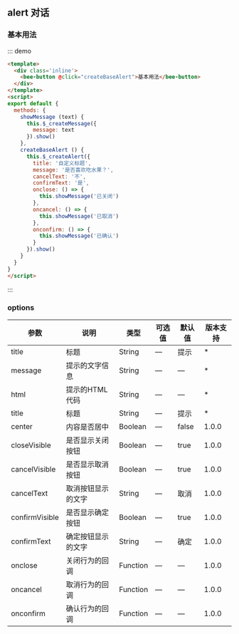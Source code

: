 <style>
.inline .bee-button {
  margin: 0 10px 10px 0;
}
</style>
<script>
export default {
  methods: {
    showMessage (text) {
      this.$_createMessage({
        message: text
      }).show()
    },
    createBaseAlert () {
      this.$_createAlert({
        title: '自定义标题',
        message: '是否喜欢吃水果？',
        cancelText: '不',
        confirmText: '是',
        onclose: () => {
          this.showMessage('已关闭')
        },
        oncancel: () => {
          this.showMessage('已取消')
        },
        onconfirm: () => {
          this.showMessage('已确认')
        }
      }).show()
    }
  }
}
</script>

## alert 对话

### 基本用法

::: demo 
``` html
<template>
  <div class='inline'>
    <bee-button @click="createBaseAlert">基本用法</bee-button>
  </div>
</template>
<script>
export default {
  methods: {
    showMessage (text) {
      this.$_createMessage({
        message: text
      }).show()
    },
    createBaseAlert () {
      this.$_createAlert({
        title: '自定义标题',
        message: '是否喜欢吃水果？',
        cancelText: '不',
        confirmText: '是',
        onclose: () => {
          this.showMessage('已关闭')
        },
        oncancel: () => {
          this.showMessage('已取消')
        },
        onconfirm: () => {
          this.showMessage('已确认')
        }
      }).show()
    }
  }
}
</script>
```
:::


### options

|参数|说明|类型|可选值|默认值|版本支持|
|---|---|---|---|---|---|
|title|标题|String|—|提示|*|
|message|提示的文字信息|String|—|—|*|
|html|提示的HTML代码|String|—|—|*|
|title|标题|String|—|提示|*|
|center|内容是否居中|Boolean|—|false|1.0.0|
|closeVisible|是否显示关闭按钮|Boolean|—|true|1.0.0|
|cancelVisible|是否显示取消按钮|Boolean|—|true|1.0.0|
|cancelText|取消按钮显示的文字|String|—|取消|1.0.0|
|confirmVisible|是否显示确定按钮|Boolean|—|true|1.0.0|
|confirmText|确定按钮显示的文字|String|—|确定|1.0.0|
|onclose|关闭行为的回调|Function|—|—|1.0.0|
|oncancel|取消行为的回调|Function|—|—|1.0.0|
|onconfirm|确认行为的回调	|Function|—|—|1.0.0|


